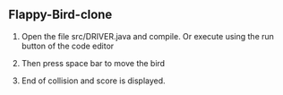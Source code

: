 ## Flappy-Bird-clone

1. Open the file src/DRIVER.java and compile. Or execute using the run button of the code editor

2. Then press space bar to move the bird

3. End of collision and score is displayed.
